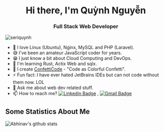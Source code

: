 
<h1 align="center">Hi there, I'm Quỳnh Nguyễn</h1>
<h3 align="center">Full Stack Web Developer</h3>

<p align="left"> <img src="https://komarev.com/ghpvc/?username=seriquynh" alt="seriquynh" /> </p>

- 💖 I love Linux (Ubuntu), Nginx, MySQL and PHP (Laravel).
- 😅 I've been an amateur JavaScript coder for years.
- 😁 I just know a bit about Cloud Computing and DevOps.
- 🔭 I'm learning Rust, Actix Web and sqlx.
- 🎊 I create [ConfettiCode](https://github.com/confetticode) - "Code as Colorful Confetti".
- ⚡ Fun fact: I have ever hated JetBrains IDEs but can not code without them now. LOL
- 💬 Ask me about web dev related stuff.
- 📫 How to reach me? [![Linkedin Badge](https://img.shields.io/badge/-LinkedIn-blue?style=flat-square&logo=Linkedin&logoColor=white&link=)](https://www.linkedin.com/in/seriquynh/) 
, [![Gmail Badge](https://img.shields.io/badge/-Gmail-c14438?style=flat-square&logo=Gmail&logoColor=white&link=mailto:shuklaraghav321.com)](mailto:seriquynh@gmail.com)

## Some Statistics About Me
![Abhinav's github stats](https://github-readme-stats.vercel.app/api?username=seriquynh&include_all_commits=true&count_private=true&show_owner=true&show_icons=true&theme=merko)<br>
